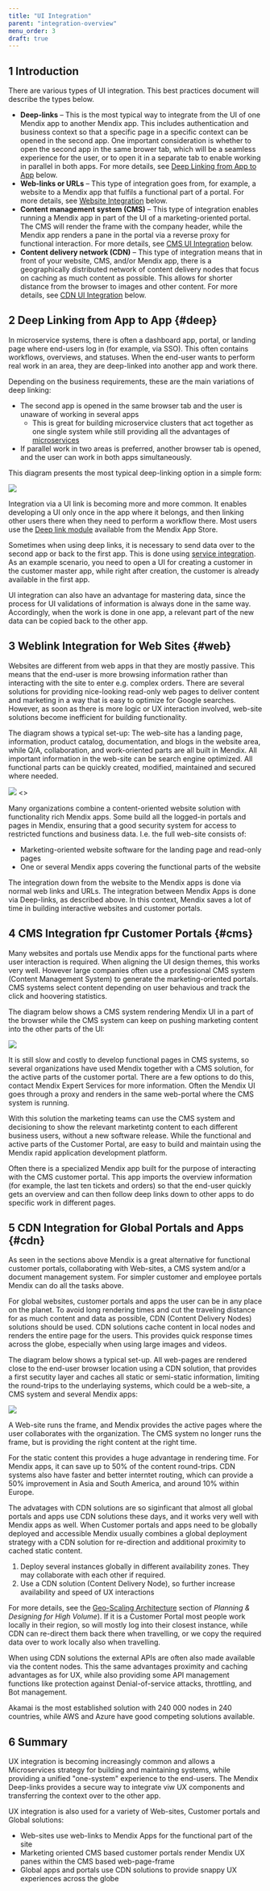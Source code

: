 ```yaml
---
title: "UI Integration"
parent: "integration-overview"
menu_order: 3
draft: true
---
```


## 1 Introduction

There are various types of UI integration. This best practices document will describe the types below.

* **Deep-links** – This is the most typical way to integrate from the UI of one Mendix app to another Mendix app. This includes authentication and business context so that a specific page in a specific context can be opened in the second app. One important consideration is whether to open the second app in the same brower tab, which will be a seamless experience for the user, or to open it in a separate tab to enable working in parallel in both apps. For more details, see [Deep Linking from App to App](#deep) below.
* **Web-links or URLs** – This type of integration goes from, for example, a website to a Mendix app that fulfils a functional part of a portal. For more details, see [Website Integration](#web) below.
* **Content management system (CMS)**  – This type of integration enables running a Mendix app in part of the UI of a marketing-oriented portal. The CMS will render the frame with the company header, while the Mendix app renders a pane in the portal via a reverse proxy for functional interaction. For more details, see [CMS UI Integration](#cms) below.
* **Content delivery network (CDN)** – This type of integration means that in front of your website, CMS, and/or Mendix app, there is a geographically distributed network of content delivery nodes that focus on caching as much content as possible. This allows for shorter distance from the browser to images and other content. For more details, see [CDN UI Integration](#cdn) below.

## 2 Deep Linking from App to App {#deep}

In microservice systems, there is often a dashboard app, portal, or landing page where end-users log in (for example, via SSO). This often contains workflows, overviews, and statuses. When the end-user wants to perform real work in an area, they are deep-linked into another app and work there.

Depending on the business requirements, these are the main variations of deep linking:

* The second app is opened in the same browser tab and the user is unaware of working in several apps
	* This is great for building microservice clusters that act together as one single system while still providing all the advantages of [microservices](../microservices/microservices-overview)
* If parallel work in two areas is preferred, another browser tab is opened, and the user can work in both apps simultaneously.

This diagram presents the most typical deep-linking option in a simple form:

![](attachments/ui-integration/deep.png)

Integration via a UI link is becoming more and more common. It enables developing a UI only once in the app where it belongs, and then linking other users there when they need to perform a workflow there. Most users use the [Deep link module](https://appstore.home.mendix.com/link/app/43/) available from the Mendix App Store.

Sometimes when using deep links, it is necessary to send data over to the second app or back to the first app. This is done using [service integration](service-integration). As an example scenario, you need to open a UI for creating a customer in the customer master app, while right after creation, the customer is already available in the first app.

UI integration can also have an advantage for mastering data, since the process for UI validations of information is always done in the same way. Accordingly, when the work is done in one app, a relevant part of the new data can be copied back to the other app.

## 3 Weblink Integration for Web Sites {#web}

Websites are different from web apps in that they are mostly passive. This means that the end-user is more browsing information rather than interacting with the site to enter e.g. complex orders. There are several solutions for providing nice-looking read-only web pages to deliver content and marketing in a way that is easy to optimize for Google searches. However, as soon as there is more logic or UX interaction involved, web-site solutions become inefficient for building functionality.

The diagram shows a typical set-up: The web-site has a landing page, information, product catalog, documentation, and blogs in the website area, while Q/A, collaboration, and work-oriented parts are all built in Mendix. All important information in the web-site can be search engine optimized. All functional parts can be quickly created, modified, maintained and secured where needed.

![](attachments/ui-integration/web.png)  <<UPDATE FIGURE A>>
	
Many organizations combine a content-oriented website solution with functionality rich Mendix apps. Some build all the logged-in portals and pages in Mendix, ensuring that a good security system for access to restricted functions and business data. I.e. the full web-site consists of:

* Marketing-oriented website software for the landing page and read-only pages
* One or several Mendix apps covering the functional parts of the website

The integration down from the website to the Mendix apps is done via normal web links and URLs. The integration between Mendix Apps is done via Deep-links, as described above. In this context, Mendix saves a lot of time in building interactive websites and customer portals.

## 4 CMS Integration fpr Customer Portals {#cms}

Many websites and portals use Mendix apps for the functional parts where user interaction is required. When aligning the UI design themes, this works very well. However large companies often use a professional CMS system (Content Management System) to generate the marketing-oriented portals. CMS systems select content depending on user behavious and track the click and hoovering statistics.

The diagram below shows a CMS system rendering Mendix UI in a part of the browser while the CMS system can keep on pushing marketing content into the other parts of the UI:

![](attachments/ui-integration/cms.png)

It is still slow and costly to develop functional pages in CMS systems, so several organizations have used Mendix together with a CMS solution, for the active parts of the customer portal. There are a few options to do this, contact Mendix Expert Services for more information. Often the Mendix UI goes through a proxy and renders in the same web-portal where the CMS system is running.

With this solution the marketing teams can use the CMS system and decisioning to show the relevant marketintg content to each different  business users, without a new software release. While the functional and active parts of the Customer Portal, are easy to build and maintain using the Mendix rapid application development platform.

Often there is a specialized Mendix app built for the purpose of interacting with the CMS customer portal. This app imports the overview information (for example, the last ten tickets and orders) so that the end-user quickly gets an overview and can then follow deep links down to other apps to do specific work in different pages.

## 5 CDN Integration for Global Portals and Apps {#cdn}

As seen in the sections above Mendix is a great alternative for functional customer portals, collaborating with Web-sites, a CMS system and/or a document management system. For simpler customer and employee portals Mendix can do all the tasks above.

For global websites, customer portals and apps the user can be in any place on the planet. To avoid long rendering times and cut the traveling distance for as much content and data as possible, CDN (Content Delivery Nodes) solutions should be used. CDN solutions cache content in local nodes and renders the entire page for the users. This provides quick response times across the globe, especially when using large images and videos.

The diagram below shows a typical set-up. All web-pages are rendered close to the end-user browser location using a CDN solution, that provides a first secutity layer and caches all static or semi-static information, limiting the round-trips to the underlaying systems, which could be a web-site, a CMS system and several Mendix apps: 

![](attachments/ui-integration/cdn.png)

A Web-site runs the frame, and Mendix provides the active pages where the user collaborates with the organization. The CMS system no longer runs the frame, but is providing the right content at the right time. 

For the static content this provides a huge advantage in rendering time. For Mendix apps, it can save up to 50% of the content round-trips. CDN systems also have faster and better interntet routing, which can provide a 50% improvement in Asia and South America, and around 10% within Europe. 

The advatages with CDN solutions are so siginficant that almost all global portals and apps use CDN solutions these days, and it works very well with Mendix apps as well. When Customer portals and apps need to be globally deployed and accessible Mendix usually combines a global deployment strategy with a CDN solution for re-direction and additional proximity to cached static content.

1. Deploy several instances globally in different availability zones. They may collaborate with each other if required.
2. Use a CDN solution (Content Delivery Node), so further increase availability and speed of UX interactions

For more details, see the [Geo-Scaling Architecture](../performance/plan-design-high-volume#geo-scaled) section of *Planning & Designing for High Volume*). If it is a Customer Portal most people work locally in their region, so will mostly log into their closest instance, while CDN can re-direct them back there when travelling, or we copy the required data over to work locally also when travelling.

When using CDN solutions the external APIs are often also made available via the content nodes. This the same advantages proximity and caching advantages as for UX, while also providing some API management functions like protection against Denial-of-service attacks,  throttling, and Bot management.
 
Akamai is the most established solution with 240 000 nodes in 240 countries, while AWS and Azure have good competing solutions available.

## 6 Summary

UX integration is becoming increasingly common and allows a Microservices strategy for building and maintaining systems, while providing a unified "one-system" experience to the end-users. The Mendix Deep-links provides a secure way to integrate viw UX components and transferring the context over to the other app.

UX integration is also used for a variety of Web-sites, Customer portals and Global solutions:
* Web-sites use web-links to Mendix Apps for the functional part of the site
* Marketing oriented CMS based customer portals render Mendix UX panes within the CMS based web-page-frame
* Global apps and portals use CDN solutions to provide snappy UX experiences across the globe




